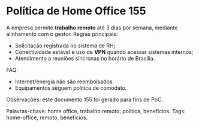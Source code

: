 # Política de Home Office 155

A empresa permite **trabalho remoto** até 3 dias por semana, mediante alinhamento com o gestor.
Regras principais:
- Solicitação registrada no sistema de RH;
- Conectividade estável e uso de **VPN** quando acessar sistemas internos;
- Atendimento a reuniões síncronas no horário de Brasília.

FAQ:
- Internet/energia não são reembolsados.
- Equipamentos seguem política de comodato.

Observações: este documento 155 foi gerado para fins de PoC.

Palavras-chave: home office, trabalho remoto, política, benefícios.
Tags: home-office, remoto, beneficios.
